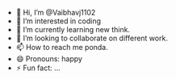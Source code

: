 - 👋 Hi, I’m @Vaibhavj1102
- 👀 I’m interested in coding
- 🌱 I’m currently learning new think.
- 💞️ I’m looking to collaborate on different work.
- 📫 How to reach me ponda.
- 😄 Pronouns: happy
- ⚡ Fun fact: ...

<!---
Vaibhavj1102/Vaibhavj1102 is a ✨ special ✨ repository because its `README.md` (this file) appears on your GitHub profile.
You can click the Preview link to take a look at your changes.
--->
